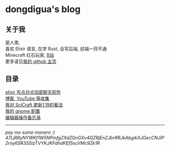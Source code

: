 # dongdigua's blog
## 关于我
是人类,<br>
喜欢 Elixir 语言, 在学 Rust, 会写后端, 前端一窍不通<br>
Minecraft 红石玩家, [B站](https://space.bilibili.com/489732092)<br>
更多请见[我的 github 主页](https://github.com/dongdigua)
## 目录
[elixir 写点对点加密聊天软件](p2p_chat)<br>
[博客, YouTube 等收集](internet_collections)<br>
[我对 SciCraft 更新1.19的看法](scicraft_update)<br>
[我的 gnome 配置](my_gnome_configt)<br>
[编辑器操作备忘录](cheetsheet)<br>
<!--
[对我将来的视频网站的一些畅想](plan_for_my_video_site)<br>
-->

---

*pay me some monero :)*<br>
*47LjRRyNYWKf1W5NPmfgZXdZGnGXv4QZRjEnZJbrRRJkAbgikXJGecCNJiP2rny6SR3SSizTVYKJKFdhdKEf5scVMc9Zk1R*
